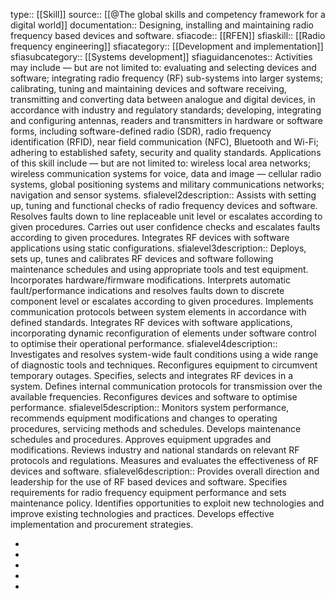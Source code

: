 type:: [[Skill]]
source:: [[@The global skills and competency framework for a digital world]]
documentation:: Designing, installing and maintaining radio frequency based devices and software.
sfiacode:: [[RFEN]]
sfiaskill:: [[Radio frequency engineering]]
sfiacategory:: [[Development and implementation]]
sfiasubcategory:: [[Systems development]]
sfiaguidancenotes:: Activities may include — but are not limited to: evaluating and selecting devices and software; integrating radio frequency (RF) sub-systems into larger systems; calibrating, tuning and maintaining devices and software receiving, transmitting and converting data between analogue and digital devices, in accordance with industry and regulatory standards; developing, integrating and configuring antennas, readers and transmitters in hardware or software forms, including software-defined radio (SDR), radio frequency identification (RFID), near field communication (NFC), Bluetooth and Wi-Fi; adhering to established safety, security and quality standards. Applications of this skill include — but are not limited to: wireless local area networks; wireless communication systems for voice, data and image — cellular radio systems, global positioning systems and military communications networks; navigation and sensor systems.
sfialevel2description:: Assists with setting up, tuning and functional checks of radio frequency devices and software. Resolves faults down to line replaceable unit level or escalates according to given procedures. Carries out user confidence checks and escalates faults according to given procedures. Integrates RF devices with software applications using static configurations.
sfialevel3description:: Deploys, sets up, tunes and calibrates RF devices and software following maintenance schedules and using appropriate tools and test equipment. Incorporates hardware/firmware modifications. Interprets automatic fault/performance indications and resolves faults down to discrete component level or escalates according to given procedures. Implements communication protocols between system elements in accordance with defined standards. Integrates RF devices with software applications, incorporating dynamic reconfiguration of elements under software control to optimise their operational performance.
sfialevel4description:: Investigates and resolves system-wide fault conditions using a wide range of diagnostic tools and techniques. Reconfigures equipment to circumvent temporary outages. Specifies, selects and integrates RF devices in a system. Defines internal communication protocols for transmission over the available frequencies. Reconfigures devices and software to optimise performance.
sfialevel5description:: Monitors system performance, recommends equipment modifications and changes to operating procedures, servicing methods and schedules. Develops maintenance schedules and procedures. Approves equipment upgrades and modifications. Reviews industry and national standards on relevant RF protocols and regulations. Measures and evaluates the effectiveness of RF devices and software.
sfialevel6description:: Provides overall direction and leadership for the use of RF based devices and software. Specifies requirements for radio frequency equipment performance and sets maintenance policy. Identifies opportunities to exploit new technologies and improve existing technologies and practices. Develops effective implementation and procurement strategies.

-
-
-
-
-
